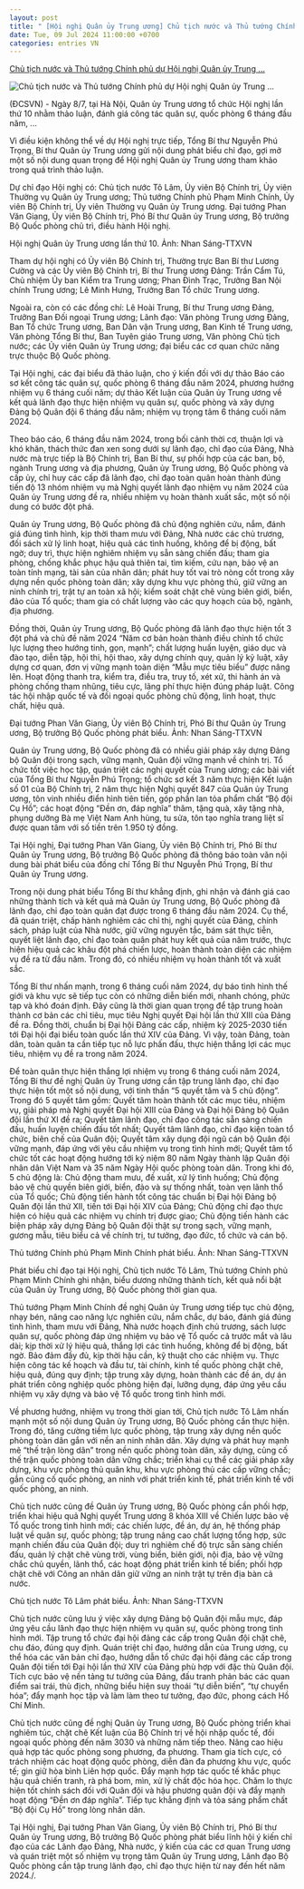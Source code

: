 ```yaml
---
layout: post
title: " [Hội nghị Quân ủy Trung ương] Chủ tịch nước và Thủ tướng Chính phủ dự Hội nghị Quân ủy Trung ..."
date: Tue, 09 Jul 2024 11:00:00 +0700
categories: entries VN
---
```

[Chủ tịch nước và Thủ tướng Chính phủ dự Hội nghị Quân ủy Trung ...](https://dangcongsan.vn/thoi-su/chu-tich-nuoc-va-thu-tuong-chinh-phu-du-hoi-nghi-quan-uy-trung-uong-672009.html)

![Chủ tịch nước và Thủ tướng Chính phủ dự Hội nghị Quân ủy Trung ...](https://file1.dangcongsan.vn/data/0/images/2024/07/08/upload_6/hoingh1.jpg?w=400)

(ĐCSVN) - Ngày 8/7, tại Hà Nội, Quân ủy Trung ương tổ chức Hội nghị lần thứ 10 nhằm thảo luận, đánh giá công tác quân sự, quốc phòng 6 tháng đầu năm, ...

Vì điều kiện không thể về dự Hội nghị trực tiếp, Tổng Bí thư Nguyễn Phú Trọng, Bí thư Quân ủy Trung ương gửi nội dung phát biểu chỉ đạo, gợi mở một số nội dung quan trọng để Hội nghị Quân ủy Trung ương tham khảo trong quá trình thảo luận.

Dự chỉ đạo Hội nghị có: Chủ tịch nước Tô Lâm, Ủy viên Bộ Chính trị, Ủy viên Thường vụ Quân ủy Trung ương; Thủ tướng Chính phủ Phạm Minh Chính, Ủy viên Bộ Chính trị, Ủy viên Thường vụ Quân ủy Trung ương. Đại tướng Phan Văn Giang, Ủy viên Bộ Chính trị, Phó Bí thư Quân ủy Trung ương, Bộ trưởng Bộ Quốc phòng chủ trì, điều hành Hội nghị.

Hội nghị Quân ủy Trung ương lần thứ 10. Ảnh: Nhan Sáng-TTXVN

Tham dự hội nghị có Ủy viên Bộ Chính trị, Thường trực Ban Bí thư Lương Cường và các Ủy viên Bộ Chính trị, Bí thư Trung ương Đảng: Trần Cẩm Tú, Chủ nhiệm Ủy ban Kiểm tra Trung ương; Phan Đình Trạc, Trưởng Ban Nội chính Trung ương; Lê Minh Hưng, Trưởng Ban Tổ chức Trung ương.

Ngoài ra, còn có các đồng chí: Lê Hoài Trung, Bí thư Trung ương Đảng, Trưởng Ban Đối ngoại Trung ương; Lãnh đạo: Văn phòng Trung ương Đảng, Ban Tổ chức Trung ương, Ban Dân vận Trung ương, Ban Kinh tế Trung ương, Văn phòng Tổng Bí thư, Ban Tuyên giáo Trung ương, Văn phòng Chủ tịch nước; các Ủy viên Quân ủy Trung ương; đại biểu các cơ quan chức năng trực thuộc Bộ Quốc phòng.

Tại Hội nghị, các đại biểu đã thảo luận, cho ý kiến đối với dự thảo Báo cáo sơ kết công tác quân sự, quốc phòng 6 tháng đầu năm 2024, phương hướng nhiệm vụ 6 tháng cuối năm; dự thảo Kết luận của Quân ủy Trung ương về kết quả lãnh đạo thực hiện nhiệm vụ quân sự, quốc phòng và xây dựng Đảng bộ Quân đội 6 tháng đầu năm; nhiệm vụ trọng tâm 6 tháng cuối năm 2024.

Theo báo cáo, 6 tháng đầu năm 2024, trong bối cảnh thời cơ, thuận lợi và khó khăn, thách thức đan xen song dưới sự lãnh đạo, chỉ đạo của Đảng, Nhà nước mà trực tiếp là Bộ Chính trị, Ban Bí thư, sự phối hợp của các ban, bộ, ngành Trung ương và địa phương, Quân ủy Trung ương, Bộ Quốc phòng và cấp ủy, chỉ huy các cấp đã lãnh đạo, chỉ đạo toàn quân hoàn thành đúng tiến độ 13 nhóm nhiệm vụ mà Nghị quyết lãnh đạo nhiệm vụ năm 2024 của Quân ủy Trung ương đề ra, nhiều nhiệm vụ hoàn thành xuất sắc, một số nội dung có bước đột phá.

Quân ủy Trung ương, Bộ Quốc phòng đã chủ động nghiên cứu, nắm, đánh giá đúng tình hình, kịp thời tham mưu với Đảng, Nhà nước các chủ trương, đối sách xử lý linh hoạt, hiệu quả các tình huống, không để bị động, bất ngờ; duy trì, thực hiện nghiêm nhiệm vụ sẵn sàng chiến đấu; tham gia phòng, chống khắc phục hậu quả thiên tai, tìm kiếm, cứu nạn, bảo vệ an toàn tính mạng, tài sản của nhân dân; phát huy tốt vai trò nòng cốt trong xây dựng nền quốc phòng toàn dân; xây dựng khu vực phòng thủ, giữ vững an ninh chính trị, trật tự an toàn xã hội; kiểm soát chặt chẽ vùng biên giới, biển, đảo của Tổ quốc; tham gia có chất lượng vào các quy hoạch của bộ, ngành, địa phương.

Đồng thời, Quân ủy Trung ương, Bộ Quốc phòng đã lãnh đạo thực hiện tốt 3 đột phá và chủ đề năm 2024 “Năm cơ bản hoàn thành điều chỉnh tổ chức lực lượng theo hướng tinh, gọn, mạnh”; chất lượng huấn luyện, giáo dục và đào tạo, diễn tập, hội thi, hội thao, xây dựng chính quy, quản lý kỷ luật, xây dựng cơ quan, đơn vị vững mạnh toàn diện “Mẫu mực tiêu biểu” được nâng lên. Hoạt động thanh tra, kiểm tra, điều tra, truy tố, xét xử, thi hành án và phòng chống tham nhũng, tiêu cực, lãng phí thực hiện đúng pháp luật. Công tác hội nhập quốc tế và đối ngoại quốc phòng chủ động, linh hoạt, thực chất, hiệu quả.

Đại tướng Phan Văn Giang, Ủy viên Bộ Chính trị, Phó Bí thư Quân ủy Trung ương, Bộ trưởng Bộ Quốc phòng phát biểu. Ảnh: Nhan Sáng-TTXVN

Quân ủy Trung ương, Bộ Quốc phòng đã có nhiều giải pháp xây dựng Đảng bộ Quân đội trong sạch, vững mạnh, Quân đội vững mạnh về chính trị. Tổ chức tốt việc học tập, quán triệt các nghị quyết của Trung ương; các bài viết của Tổng Bí thư Nguyễn Phú Trọng; tổ chức sơ kết 3 năm thực hiện Kết luận số 01 của Bộ Chính trị, 2 năm thực hiện Nghị quyết 847 của Quân ủy Trung ương, tôn vinh nhiều điển hình tiên tiến, góp phần lan tỏa phẩm chất “Bộ đội Cụ Hồ”; các hoạt động “Đền ơn, đáp nghĩa” thăm, tặng quà, xây tặng nhà, phụng dưỡng Bà mẹ Việt Nam Anh hùng, tu sửa, tôn tạo nghĩa trang liệt sĩ được quan tâm với số tiền trên 1.950 tỷ đồng.



Tại Hội nghị, Đại tướng Phan Văn Giang, Ủy viên Bộ Chính trị, Phó Bí thư Quân ủy Trung ương, Bộ trưởng Bộ Quốc phòng đã thông báo toàn văn nội dung bài phát biểu của đồng chí Tổng Bí thư Nguyễn Phú Trọng, Bí thư Quân ủy Trung ương.



Trong nội dung phát biểu Tổng Bí thư khẳng định, ghi nhận và đánh giá cao những thành tích và kết quả mà Quân ủy Trung ương, Bộ Quốc phòng đã lãnh đạo, chỉ đạo toàn quân đạt được trong 6 tháng đầu năm 2024. Cụ thể, đã quán triệt, chấp hành nghiêm các chỉ thị, nghị quyết của Đảng, chính sách, pháp luật của Nhà nước, giữ vững nguyên tắc, bám sát thực tiễn, quyết liệt lãnh đạo, chỉ đạo toàn quân phát huy kết quả của năm trước, thực hiện hiệu quả các khâu đột phá chiến lược, hoàn thành toàn diện các nhiệm vụ đề ra từ đầu năm. Trong đó, có nhiều nhiệm vụ hoàn thành tốt và xuất sắc.

Tổng Bí thư nhấn mạnh, trong 6 tháng cuối năm 2024, dự báo tình hình thế giới và khu vực sẽ tiếp tục còn có những diễn biến mới, nhanh chóng, phức tạp và khó đoán định. Đây cũng là thời gian quan trọng để tập trung hoàn thành cơ bản các chỉ tiêu, mục tiêu Nghị quyết Đại hội lần thứ XIII của Đảng đề ra. Đồng thời, chuẩn bị Đại hội Đảng các cấp, nhiệm kỳ 2025-2030 tiến tới Đại hội đại biểu toàn quốc lần thứ XIV của Đảng. Vì vậy, toàn Đảng, toàn dân, toàn quân ta cần tiếp tục nỗ lực phấn đấu, thực hiện thắng lợi các mục tiêu, nhiệm vụ đề ra trong năm 2024.



Để toàn quân thực hiện thắng lợi nhiệm vụ trong 6 tháng cuối năm 2024, Tổng Bí thư đề nghị Quân ủy Trung ương cần tập trung lãnh đạo, chỉ đạo thực hiện tốt một số nội dung, với tinh thần “5 quyết tâm và 5 chủ động”. Trong đó 5 quyết tâm gồm: Quyết tâm hoàn thành tốt các mục tiêu, nhiệm vụ, giải pháp mà Nghị quyết Đại hội XIII của Đảng và Đại hội Đảng bộ Quân đội lần thứ XI đề ra; Quyết tâm lãnh đạo, chỉ đạo công tác sẵn sàng chiến đấu, huấn luyện chiến đấu tốt nhất; Quyết tâm lãnh đạo, chỉ đạo kiện toàn tổ chức, biên chế của Quân đội; Quyết tâm xây dụng đội ngũ cán bộ Quân đội vững mạnh, đáp ứng với yêu cầu nhiệm vụ trong tình hình mới; Quyết tâm tổ chức tốt các hoạt động hướng tới kỷ niệm 80 năm Ngày thành lập Quân đội nhân dân Việt Nam và 35 năm Ngày Hội quốc phòng toàn dân. Trong khi đó, 5 chủ động là: Chủ động tham mưu, đề xuất, xử lý tình huống; Chủ động bảo vệ chủ quyền biên giới, biển, đảo và sự thống nhất, toàn vẹn lãnh thổ của Tổ quốc; Chủ động tiến hành tốt công tác chuẩn bị Đại hội Đảng bộ Quân đội lần thứ XII, tiến tới Đại hội XIV của Đảng; Chủ động chỉ đạo thực hiện có hiệu quả các nhiệm vụ chính trị được giao; Chủ động tiến hành các biện pháp xây dựng Đảng bộ Quân đội thật sự trong sạch, vững mạnh, gương mẫu, tiêu biểu cả về chính trị, tư tưởng, đạo đức, tổ chức và cán bộ.

Thủ tướng Chính phủ Phạm Minh Chính phát biểu. Ảnh: Nhan Sáng-TTXVN

Phát biểu chỉ đạo tại Hội nghị, Chủ tịch nước Tô Lâm, Thủ tướng Chính phủ Phạm Minh Chính ghi nhận, biểu dương những thành tích, kết quả nổi bật của Quân ủy Trung ương, Bộ Quốc phòng thời gian qua.



Thủ tướng Phạm Minh Chính đề nghị Quân ủy Trung ương tiếp tục chủ động, nhạy bén, nâng cao năng lực nghiên cứu, nắm chắc, dự báo, đánh giá đúng tình hình, tham mưu với Đảng, Nhà nước hoạch định chủ trương, sách lược quân sự, quốc phòng đáp ứng nhiệm vụ bảo vệ Tổ quốc cả trước mắt và lâu dài; kịp thời xử lý hiệu quả, thắng lợi các tình huống, không để bị động, bất ngờ. Bảo đảm đầy đủ, kịp thời hậu cần, kỹ thuật cho các nhiệm vụ. Thực hiện công tác kế hoạch và đầu tư, tài chính, kinh tế quốc phòng chặt chẽ, hiệu quả, đúng quy định; tập trung xây dựng, hoàn thành các đề án, dự án phát triển công nghiệp quốc phòng hiện đại, lưỡng dụng, đáp ứng yêu cầu nhiệm vụ xây dựng và bảo vệ Tổ quốc trong tình hình mới.



Về phương hướng, nhiệm vụ trong thời gian tới, Chủ tịch nước Tô Lâm nhấn mạnh một số nội dung Quân ủy Trung ương, Bộ Quốc phòng cần thực hiện. Trong đó, tăng cường tiềm lực quốc phòng, tập trung xây dựng nền quốc phòng toàn dân gắn với nền an ninh nhân dân. Xây dựng và phát huy mạnh mẽ “thế trận lòng dân” trong nền quốc phòng toàn dân, xây dựng, củng cố thế trận quốc phòng toàn dân vững chắc; triển khai cụ thể các giải pháp xây dựng, khu vực phòng thủ quân khu, khu vực phòng thủ các cấp vững chắc; gắn củng cố quốc phòng, an ninh với phát triển kinh tế, phát triển kinh tế với quốc phòng, an ninh.



Chủ tịch nước cũng đề Quân ủy Trung ương, Bộ Quốc phòng cần phối hợp, triển khai hiệu quả Nghị quyết Trung ương 8 khóa XIII về Chiến lược bảo vệ Tổ quốc trong tình hình mới; các chiến lược, đề án, dự án, hệ thống pháp luật về quân sự, quốc phòng; tập trung nâng cao chất lượng tổng hợp, sức mạnh chiến đấu của Quân đội; duy trì nghiêm chế độ trực sẵn sàng chiến đấu, quản lý chặt chẽ vùng trời, vùng biển, biên giới, nội địa, bảo vệ vững chắc chủ quyền, lãnh thổ, các hoạt động phát triển kinh tế biển; phối hợp chặt chẽ với Công an nhân dân giữ vững an ninh trật tự trên địa bàn cả nước.

Chủ tịch nước Tô Lâm phát biểu. Ảnh: Nhan Sáng-TTXVN

Chủ tịch nước cũng lưu ý việc xây dựng Đảng bộ Quân đội mẫu mực, đáp ứng yêu cầu lãnh đạo thực hiện nhiệm vụ quân sự, quốc phòng trong tình hình mới. Tập trung tổ chức đại hội đảng các cấp trong Quân đội chặt chẽ, chu đáo, đúng quy định. Quán triệt chỉ đạo, hướng dẫn của Trung ương, cụ thể hóa các văn bản chỉ đạo, hướng dẫn tổ chức đại hội đảng các cấp trong Quân đội tiến tới Đại hội lần thứ XIV của Đảng phù hợp với đặc thù Quân đội. Tích cực bảo vệ nền tảng tư tưởng của Đảng, đấu tranh phản bác các quan điểm sai trái, thù địch, những biểu hiện suy thoái “tự diễn biến”, “tự chuyển hóa”; đẩy mạnh học tập và làm làm theo tư tưởng, đạo đức, phong cách Hồ Chí Minh.

Chủ tịch nước cũng đề nghị Quân ủy Trung ương, Bộ Quốc phòng triển khai nghiêm túc, chặt chẽ Kết luận của Bộ Chính trị về hội nhập quốc tế, đối ngoại quốc phòng đến năm 3030 và những năm tiếp theo. Nâng cao hiệu quả hợp tác quốc phòng song phương, đa phương. Tham gia tích cực, có trách nhiệm các hoạt động quốc phòng, diễn đàn đa phương khu vực, quốc tế; gìn giữ hòa bình Liên hợp quốc. Đẩy mạnh hợp tác quốc tế khắc phục hậu quả chiến tranh, rà phá bom, mìn, xử lý chất độc hóa học. Chăm lo thực hiện tốt chính sách đối với Quân đội và hậu phương quân đội và đẩy mạnh hoạt động “Đền ơn đáp nghĩa”. Tiếp tục khẳng định và tỏa sáng phẩm chất “Bộ đội Cụ Hồ” trong lòng nhân dân.

Tại Hội nghị, Đại tướng Phan Văn Giang, Ủy viên Bộ Chính trị, Phó Bí thư Quân ủy Trung ương, Bộ trưởng Bộ Quốc phòng phát biểu lĩnh hội ý kiến chỉ đạo của các Lãnh đạo Đảng, Nhà nước, ý kiến của các cơ quan Trung ương và quán triệt một số nhiệm vụ trọng tâm Quân ủy Trung ương, Lãnh đạo Bộ Quốc phòng cần tập trung lãnh đạo, chỉ đạo thực hiện từ nay đến hết năm 2024./.

